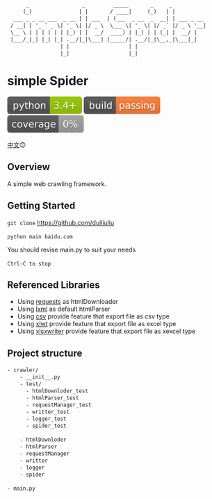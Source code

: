 ```
      _                 _         _____       _     _           
     (_)               | |       / ____|     (_)   | |          
  ___ _ _ __ ___  _ __ | | ___  | (___  _ __  _  __| | ___ _ __ 
 / __| | '_ ` _ \| '_ \| |/ _ \  \___ \| '_ \| |/ _` |/ _ \ '__|
 \__ \ | | | | | | |_) | |  __/  ____) | |_) | | (_| |  __/ |   
 |___/_|_| |_| |_| .__/|_|\___| |_____/| .__/|_|\__,_|\___|_|   
                 | |                   | |                      
                 |_|                   |_|                      

```      
 
# simple Spider 

![python -> 3.4+](./images/python-3.4+-green.svg)
![build -> passing](./images/build-passing-orange.svg)
![coverage -> 0%](./images/coverage-0%-lightgrey.svg)

[中文](./Readme-zh.md):blush:

## Overview

A simple web crawling framework.

## Getting Started

`git clone` https://github.com/duiliuliu

`python main baidu.com`

You should revise main.py to suit your needs 

`Ctrl-C to stop`

## Referenced Libraries

* Using [requests](https://facebook.github.io/react/) as htmlDownloader
* Using [lxml](http://redux.js.org/) as default htmlParser
* Using [csv](http://redux.js.org/) provide feature that export file as csv type
* Using [xlwt](http://redux.js.org/) provide feature that export file as excel type
* Using [xlsxwriter](http://redux.js.org/) provide feature that export file as xexcel type

## Project structure

```
- crawler/
    - __init__.py
    - test/
      - htmlDownloder_test
      - htmlParser_test
      - requestManager_test
      - writter_test
      - logger_test
      - spider_test
      
    - htmlDownloder
    - htmlParser
    - requestManager
    - writter
    - logger
    - spider

- main.py
```